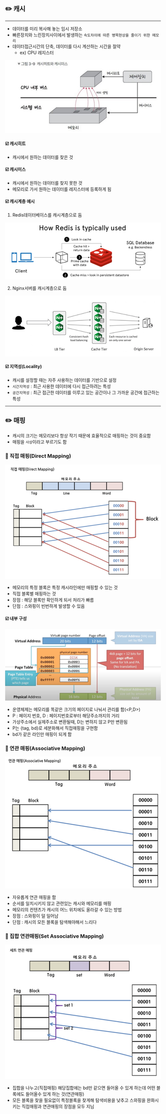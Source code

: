 ## ✏️ 캐시

---

- 데이터를 미리 복사해 놓는 임시 저장소
- 빠른장치와 느린장치사이에서 발생하는 `속도차이에 따른 병목현상을 줄이기 위한 메모리`
- 데이터접근시간의 단축, 데이터를 다시 계산하는 시간을 절약
    - ex) CPU 레지스터

![img.png](img/캐시히트.png)

#### ☑️ 캐시히트

- 캐시에서 원하는 데이터를 찾은 것

#### ☑️ 캐시미스

- 캐시에서 원하는 데이터를 찾지 못한 것
- 메모리로 가서 원하는 데이터를 레지스터에 등록하게 됨

#### ☑️ 캐시계층 예시

1. Redis데이터베이스를 캐시계층으로 둠

![img_1.png](img/redis.png)

2. Nginx서버를 캐시계층으로 둠

![img_2.png](img/ngingx.png)

#### ☑️ 지역성(Locality)

- 캐시를 설정할 때는 자주 사용하는 데이터를 기반으로 설정
- `시간지역성` : 최근 사용한 데이터에 다시 접근하려는 특성
- `공간지역성` : 최근 접근한 데이터를 이루고 있는 공간이나 그 가까운 공간에 접근하는 특성

---

## ✏️ 매핑

- 캐시의 크기는 메모리보다 항상 작기 때문에 효율적으로 매핑하는 것이 중요함
- 매핑을 `사상`이라고 부르기도 함

### 💭 직접 매핑(Direct Mapping)

![img_6.png](img/직접매핑.png)

- 메모리의 특정 블록은 특정 캐시라인에만 매핑할 수 있는 것
- 직접 블록별 매핑하는 것
- 장점 : 해당 블록만 확인하게 되서 처리가 빠름
- 단점 : 스와핑이 빈번하게 발생할 수 있음

#### ☑️ 내부 구성

![img_4.png](img/직접매핑_내부구성.png)

- 운영체제는 메모리를 똑같은 크기의 페이지로 나눠서 관리를 함(<P,D>)
- P : 페이지 번호, D : 페이지번호로부터 해당주소까지의 거리
- 가상주소에서 실제주소로 변환될때, D는 변하지 않고 P만 변환됨
- P는 {tag, bd}로 세분화해서 직접매핑을 구현함
- bd가 같은 라인만 매핑이 되게 함

### 💭 연관 매핑(Associative Mapping)

![img_5.png](img/연관매핑.png)

- 자유롭게 연관 매핑을 함
- 순서를 일치시키지 않고 관련있는 캐시와 메모리를 매핑
- 메모리의 컨텐츠가 캐시의 어느 위치에도 올라갈 수 있는 방법
- 장점 : 스와핑이 덜 일어남
- 단점 : 캐시의 모든 블록을 탐색해야해서 느리다

### 💭 집합 연관매핑(Set Associative Mapping)

![img_7.png](img/집합연관매핑.png)

- 집합을 나누고(직접매핑) 해당집합에는 bd만 같으면 들어올 수 있게 하는데 어떤 블록에도 들어올수 있게 하는 것(연관매핑)
- 모든 블록을 찾을 필요없이 특정블록을 찾게해 탐색비용을 낮추고 스와핑을 완화시키는 직접매핑과 연관매핑의 장점을 모두 지님